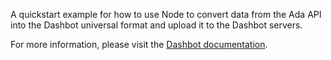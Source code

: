 A quickstart example for how to use Node to convert data from the Ada API into the Dashbot universal format and upload it to the Dashbot servers.

For more information, please visit the [Dashbot documentation](https://www.dashbot.io/docs).